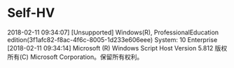 # Self-HV
2018-02-11 09:34:07]
[Unsupported] Windows(R), ProfessionalEducation edition(3f1afc82-f8ac-4f6c-8005-1d233e606eee) System: 10 Enterprise
[2018-02-11 09:34:14]
Microsoft (R) Windows Script Host Version 5.812
版权所有(C) Microsoft Corporation。保留所有权利。
